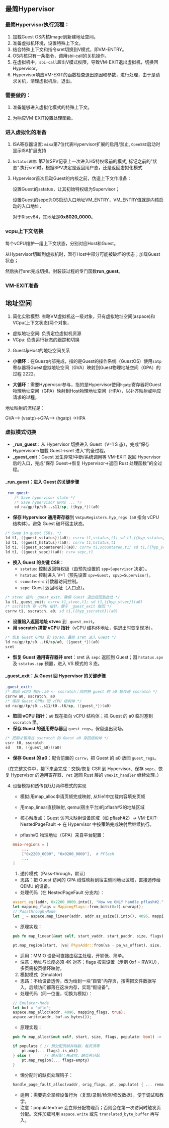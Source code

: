 ## 最简Hypervisor

### 最简Hypervisor执行流程：

1. 加载Guest OS内核Image到新建地址空间。
2. 准备虚拟机环境，设置特殊上下文。
3. 结合特殊上下文和指令sret切换到V模式，即VM-ENTRY。
4. OS内核只有一条指令，调用sbi-call的关机操作。
5. 在虚拟机中，`sbi-call`超出V模式权限，导致VM-EXIT退出虚拟机，切换回Hypervisor。
6. Hypervisor响应VM-EXIT的函数检查退出原因和参数，进行处理，由于是请求关机，清理虚拟机后，退出。

### 需要做的：

1. 准备能够进入虚拟化模式的特殊上下文。

2. 为响应VM-EXIT设置处理函数。

   

   
### 进入虚拟化的准备
1. ISA寄存器设置: `misa`第7位代表Hypervisor扩展的启用/禁止, `OpenSBI`启动时显示ISA扩展支持

2. `hstatus设置`: 第7位SPV记录上一次进入HS特权级前的模式, 标记之前的"状态".执行sret时，根据SPV决定是返回用户态，还是返回虚拟化模式

3. Hypervisor首次启动Guest的内核之前，伪造上下文作准备：

   设置Guest的sstatus，让其初始特权级为Supervisor；

   设置Guest的sepc为OS启动入口地址VM_ENTRY，VM_ENTRY值就是内核启动的入口地址，

   对于Riscv64，其地址是**0x8020_0000**。

### vcpu上下文切换

每个vCPU维护一组上下文状态，分别对应Host和Guest。

从Hypervisor切断到虚拟机时，暂存Host中部分可能被破坏的状态；加载Guest状态；

然后执行sret完成切换。封装该过程的专门函数**run_guest**。

### VM-EXIT准备



## 地址空间

1. 简化实验模型:
    省略VM虚拟机这一级对象，只有虚拟地址空间(aspace)和VCpu(上下文状态)两个对象，
  - 虚拟地址空间: 负责定位虚拟机资源
  - VCpu: 负责运行状态的跟踪和切换

2. Guest与Host的地址空间关系

- **小循环**：在Guest内部完成，指的是Guest的操作系统（GuestOS）使用`satp`寄存器将Guest虚拟地址空间（GVA）映射到Guest物理地址空间（GPA）的过程 2222。

- **大循环**：需要Hypervisor参与，指的是Hypervisor使用`hgatp`寄存器将Guest物理地址空间（GPA）映射到Host物理地址空间（HPA），以补齐映射或响应请求的过程。


地址映射的流程是：

GVA–> (vsatp)->GPA–> (hgatp) ->HPA



### 虚拟模式切换

- **_run_guest**：从 Hypervisor 切换进入 Guest（V=1 S 态），完成“保存 Hypervisor→加载 Guest→sret 进入”的全过程。
- **_guest_exit**：Guest 发生异常/中断/系统调用等 VM-EXIT 返回 Hypervisor 后的入口，完成“保存 Guest→恢复 Hypervisor→返回 Rust 处理函数”的全过程。

#### _run_guest：进入 Guest 的关键步骤
```4:19:arceos/exercises/simple_hv/src/guest.S
_run_guest:
    /* Save hypervisor state */
    /* Save hypervisor GPRs ... */
    sd ra/gp/tp/s0...s11/sp, ({hyp_*})(a0)
```
- **保存 Hypervisor 通用寄存器**到 `VmCpuRegisters.hyp_regs`（`a0` 指向 vCPU 结构体）。避免 Guest 破坏宿主状态。

```32:46:arceos/exercises/simple_hv/src/guest.S
/* Swap in guest CSRs. */
ld t1, ({guest_sstatus})(a0); csrrw t1,sstatus,t1; sd t1,({hyp_sstatus})(a0)
ld t1, ({guest_hstatus})(a0); csrrw t1,hstatus,t1
ld t1, ({guest_scounteren})(a0); csrrw t1,scounteren,t1; sd t1,({hyp_scounteren})(a0)
ld t1, ({guest_sepc})(a0); csrw sepc,t1
```
- **换入 Guest 的关键 CSR**：
  - `sstatus`: 控制返回特权级（由预先设置的 `spp=Supervisor` 决定）。
  - `hstatus`: 控制进入 V=1（预先设置 `spv=Guest`，`spvp=Supervisor`）。
  - `scounteren`: 计数器访问控制。
  - `sepc`: Guest 返回地址（入口点）。

```47:55:arceos/exercises/simple_hv/src/guest.S
/* stvec 指向 _guest_exit，确保 Guest 退出后回到此处 */
la t1,_guest_exit; csrrw t1,stvec,t1; sd t1,({hyp_stvec})(a0)
/* sscratch 存 vCPU 指针，便于 _guest_exit 取回 */
csrrw t1, sscratch, a0; sd t1,({hyp_sscratch})(a0)
```
- **设置陷入返回地址 stvec** 到 `_guest_exit`。
- **用 sscratch 携带 vCPU 指针**（vCPU 结构体地址，供退出时恢复现场）。

```56:89:arceos/exercises/simple_hv/src/guest.S
/* 恢复 Guest GPRs 和 sp/a0，最终 sret 进入 Guest */
ld ra/gp/tp/s0...t6/sp/a0, ({guest_*})(a0)
sret
```
- **恢复 Guest 通用寄存器并 sret**：sret 从 `sepc` 返回到 Guest；因 `hstatus.spv` 及 `sstatus.spp` 预置，进入 VS 模式的 S 态。

#### _guest_exit：从 Guest 回 Hypervisor 的关键步骤
```91:100:arceos/exercises/simple_hv/src/guest.S
_guest_exit:
/* 取回 vCPU 指针：a0 <- sscratch；同时把 guest 的 a0 暂存进 sscratch */
csrrw a0, sscratch, a0
/* 保存 Guest GPRs 回 vCPU 结构体 */
sd ra/gp/tp/s0...s11/t0..t6/sp, ({guest_*})(a0)
```
- **取回 vCPU 指针**：`a0` 现在指向 vCPU 结构体；把 Guest 的 a0 临时塞到 `sscratch` 里。
- **保存 Guest 的通用寄存器**回 `guest_regs`，保留退出现场。

```128:130:arceos/exercises/simple_hv/src/guest.S
/* 把刚才暂存在 sscratch 的 Guest a0 存回结构体 */
csrr t0, sscratch
sd   t0, ({guest_a0})(a0)
```
- **保存 Guest 的 a0**：配合前面的 `csrrw`，把 Guest 的 a0 放回 `guest_regs`。

（在完整文件中，接下来会完成：交换/恢复 CSR 到 Hypervisor、保存 `sepc`、恢复 Hypervisor 的通用寄存器、`ret` 返回 Rust 层的 `vmexit_handler` 继续处理。）

4. 设备模拟和透传(默认)两种模式的实现

	- 模拟:用map_alloc申请页帧完成映射, 从file1中加载内容填充页帧
	- 用map_linear直接映射, qemu(宿主平台)的pflash#2的地址区域
	
	- 核心触发点：Guest 访问未映射设备区域（如 pflash#2）→ VM-EXIT: NestedPageFault → 在 Hypervisor 中按策略完成映射后继续执行。
	
	- pflash#2 物理地址（GPA）来自平台配置：
	```27:35:arceos/platforms/riscv64-qemu-virt.toml
	mmio-regions = [
	    ...
	    ["0x2200_0000", "0x0200_0000"],  # PFlash
	    ...
	]
	```
	
	1. 透传模式（Pass-through，默认）
	- 思路：把 Guest 访问的 GPA 线性映射到宿主侧同地址区域，直接透传给 QEMU 的设备。
	- 处理代码（在 NestedPageFault 分支内）：
	```61:71:arceos/tour/h_3_0/src/main.rs
	assert_eq!(addr, 0x2200_0000.into(), "Now we ONLY handle pflash#2.");
	let mapping_flags = MappingFlags::from_bits(0xf).unwrap();
	// Passthrough-Mode
	let _ = aspace.map_linear(addr, addr.as_usize().into(), 4096, mapping_flags);
	```
	- 原理实现：
	```103:129:arceos/modules/axmm/src/aspace.rs
	pub fn map_linear(&mut self, start_vaddr, start_paddr, size, flags) -> AxResult { ... }
	```
	```20:31:arceos/modules/axmm/src/backend/linear.rs
	pt.map_region(start, |va| PhysAddr::from(va - pa_va_offset), size, flags, ...)
	```
	- 适用：MMIO 设备可直接由宿主处理，开销低、简单。
	- 注意：地址与长度必须 4K 对齐；flags 按需设置（示例 0xf = RWXU），多页需按页循环映射。
	
	2. 模拟模式（Emulator）
	- 思路：不给设备透传，改为给到一块“自管”内存页，按需把文件数据写入，后续访问都落在这块内存，实现“假设备”。
	- 处理代码（同一位置，切换为模拟）：
	```65:71:arceos/tour/h_3_0/src/main.rs
	// Emulator-Mode
	let buf = "pfld";
	aspace.map_alloc(addr, 4096, mapping_flags, true);
	aspace.write(addr, buf.as_bytes());
	```
	- 原理实现：
	```140:159:arceos/modules/axmm/src/aspace.rs
	pub fn map_alloc(&mut self, start, size, flags, populate: bool) -> AxResult { ... }
	```
	```43:55:arceos/modules/axmm/src/backend/alloc.rs
	if populate { // 预分配页帧并映射，每页清零
	    pt.map(... flags).is_ok()
	} else {      // 懒分配：先占坑，缺页再分配
	    pt.map_region(... flags=empty)
	}
	```
	- 懒分配时的缺页处理钩子：
	```88:104:arceos/modules/axmm/src/backend/alloc.rs
	handle_page_fault_alloc(vaddr, orig_flags, pt, populate) { ... remap(vaddr, new_frame, orig_flags) ... }
	```
	- 适用：需要完全掌控设备行为（复现/录制/检测/修改数据），便于调试和教学。
	- 注意：populate=true 会立即分配物理页；否则会在第一次访问时触发页分配。文件加载可用 `aspace.write` 或先 `translated_byte_buffer` 再写入。






